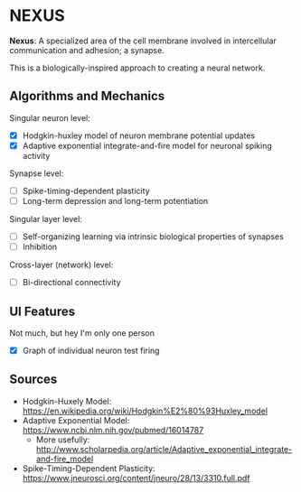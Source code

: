 # NEXUS

**Nexus**: A specialized area of the cell membrane involved in intercellular communication and adhesion; a synapse.

This is a biologically-inspired approach to creating a neural network.

## Algorithms and Mechanics
Singular neuron level:

- [x] Hodgkin-huxley model of neuron membrane potential updates
- [x] Adaptive exponential integrate-and-fire model for neuronal spiking activity

Synapse level:

- [ ] Spike-timing-dependent plasticity
- [ ] Long-term depression and long-term potentiation

Singular layer level:

- [ ] Self-organizing learning via intrinsic biological properties of synapses
- [ ] Inhibition

Cross-layer (network) level:

- [ ] Bi-directional connectivity

## UI Features
Not much, but hey I'm only one person

- [x] Graph of individual neuron test firing

## Sources
* Hodgkin-Huxely Model: https://en.wikipedia.org/wiki/Hodgkin%E2%80%93Huxley_model
* Adaptive Exponential Model: https://www.ncbi.nlm.nih.gov/pubmed/16014787 
  * More usefully: http://www.scholarpedia.org/article/Adaptive_exponential_integrate-and-fire_model
* Spike-Timing-Dependent Plasticity: https://www.jneurosci.org/content/jneuro/28/13/3310.full.pdf
